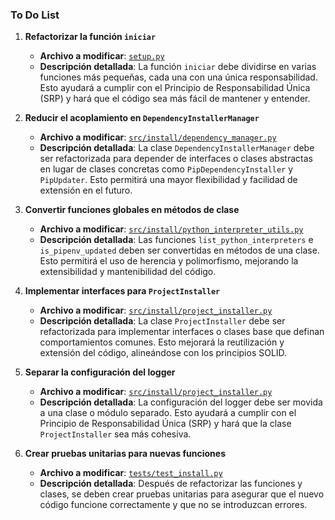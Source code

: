 ### To Do List

1. **Refactorizar la función `iniciar`**
   - **Archivo a modificar**: [`setup.py`](command:_github.copilot.openRelativePath?%5B%7B%22scheme%22%3A%22file%22%2C%22authority%22%3A%22%22%2C%22path%22%3A%22%2Fc%3A%2FAppServ%2Fwww%2FVisionArtificial%2Fsetup.py%22%2C%22query%22%3A%22%22%2C%22fragment%22%3A%22%22%7D%2C%22c279cdb3-27fa-478d-8698-378db6895387%22%5D "c:\AppServ\www\VisionArtificial\setup.py")
   - **Descripción detallada**: La función `iniciar` debe dividirse en varias funciones más pequeñas, cada una con una única responsabilidad. Esto ayudará a cumplir con el Principio de Responsabilidad Única (SRP) y hará que el código sea más fácil de mantener y entender.

2. **Reducir el acoplamiento en `DependencyInstallerManager`**
   - **Archivo a modificar**: [`src/install/dependency_manager.py`](command:_github.copilot.openRelativePath?%5B%7B%22scheme%22%3A%22file%22%2C%22authority%22%3A%22%22%2C%22path%22%3A%22%2Fc%3A%2FAppServ%2Fwww%2FVisionArtificial%2Fsrc%2Finstall%2Fdependency_manager.py%22%2C%22query%22%3A%22%22%2C%22fragment%22%3A%22%22%7D%2C%22c279cdb3-27fa-478d-8698-378db6895387%22%5D "c:\AppServ\www\VisionArtificial\src\install\dependency_manager.py")
   - **Descripción detallada**: La clase `DependencyInstallerManager` debe ser refactorizada para depender de interfaces o clases abstractas en lugar de clases concretas como `PipDependencyInstaller` y `PipUpdater`. Esto permitirá una mayor flexibilidad y facilidad de extensión en el futuro.

3. **Convertir funciones globales en métodos de clase**
   - **Archivo a modificar**: [`src/install/python_interpreter_utils.py`](command:_github.copilot.openRelativePath?%5B%7B%22scheme%22%3A%22file%22%2C%22authority%22%3A%22%22%2C%22path%22%3A%22%2Fc%3A%2FAppServ%2Fwww%2FVisionArtificial%2Fsrc%2Finstall%2Fpython_interpreter_utils.py%22%2C%22query%22%3A%22%22%2C%22fragment%22%3A%22%22%7D%2C%22c279cdb3-27fa-478d-8698-378db6895387%22%5D "c:\AppServ\www\VisionArtificial\src\install\python_interpreter_utils.py")
   - **Descripción detallada**: Las funciones `list_python_interpreters` e `is_pipenv_updated` deben ser convertidas en métodos de una clase. Esto permitirá el uso de herencia y polimorfismo, mejorando la extensibilidad y mantenibilidad del código.

4. **Implementar interfaces para `ProjectInstaller`**
   - **Archivo a modificar**: [`src/install/project_installer.py`](command:_github.copilot.openRelativePath?%5B%7B%22scheme%22%3A%22file%22%2C%22authority%22%3A%22%22%2C%22path%22%3A%22%2Fc%3A%2FAppServ%2Fwww%2FVisionArtificial%2Fsrc%2Finstall%2Fproject_installer.py%22%2C%22query%22%3A%22%22%2C%22fragment%22%3A%22%22%7D%2C%22c279cdb3-27fa-478d-8698-378db6895387%22%5D "c:\AppServ\www\VisionArtificial\src\install\project_installer.py")
   - **Descripción detallada**: La clase `ProjectInstaller` debe ser refactorizada para implementar interfaces o clases base que definan comportamientos comunes. Esto mejorará la reutilización y extensión del código, alineándose con los principios SOLID.

5. **Separar la configuración del logger**
   - **Archivo a modificar**: [`src/install/project_installer.py`](command:_github.copilot.openRelativePath?%5B%7B%22scheme%22%3A%22file%22%2C%22authority%22%3A%22%22%2C%22path%22%3A%22%2Fc%3A%2FAppServ%2Fwww%2FVisionArtificial%2Fsrc%2Finstall%2Fproject_installer.py%22%2C%22query%22%3A%22%22%2C%22fragment%22%3A%22%22%7D%2C%22c279cdb3-27fa-478d-8698-378db6895387%22%5D "c:\AppServ\www\VisionArtificial\src\install\project_installer.py")
   - **Descripción detallada**: La configuración del logger debe ser movida a una clase o módulo separado. Esto ayudará a cumplir con el Principio de Responsabilidad Única (SRP) y hará que la clase `ProjectInstaller` sea más cohesiva.

6. **Crear pruebas unitarias para nuevas funciones**
   - **Archivo a modificar**: [`tests/test_install.py`](command:_github.copilot.openRelativePath?%5B%7B%22scheme%22%3A%22file%22%2C%22authority%22%3A%22%22%2C%22path%22%3A%22%2Fc%3A%2FAppServ%2Fwww%2FVisionArtificial%2Ftests%2Ftest_install.py%22%2C%22query%22%3A%22%22%2C%22fragment%22%3A%22%22%7D%2C%22c279cdb3-27fa-478d-8698-378db6895387%22%5D "c:\AppServ\www\VisionArtificial\tests\test_install.py")
   - **Descripción detallada**: Después de refactorizar las funciones y clases, se deben crear pruebas unitarias para asegurar que el nuevo código funcione correctamente y que no se introduzcan errores.